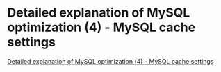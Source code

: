 # Detailed explanation of MySQL optimization (4) - MySQL cache settings
[Detailed explanation of MySQL optimization (4) - MySQL cache settings](https://aiwithcloud.com/2022/09/15/detailed_explanation_of_mysql_optimization_4___mysql_cache_settings/)
